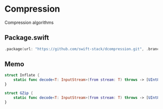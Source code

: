 # Compression

Compression algorithms

## Package.swift

```swift
.package(url: "https://github.com/swift-stack/dcompression.git", .branch("dev"))
```

## Memo

```swift
struct Inflate {
    static func decode<T: InputStream>(from stream: T) throws -> [UInt8]
}

struct GZip {
    static func decode<T: InputStream>(from stream: T) throws -> [UInt8]
}
```
